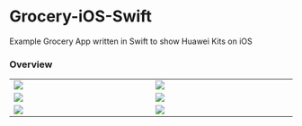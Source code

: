 # Grocery-iOS-Swift
Example Grocery App written in Swift to show Huawei Kits on iOS

<h3>Overview</h3>

<table>
  <tr>
    <td width="450px">
      <img src="https://i.ibb.co/hBWXGT7/Simulator-Screen-Shot-i-Phone-12-Pro-Max-2020-11-20-at-09-05-10.png">
    </td>
    <td width="450px">
      <img src="https://i.ibb.co/61vcScc/Simulator-Screen-Shot-i-Phone-12-Pro-Max-2020-11-20-at-09-05-28.png">
    </td>
  </tr>
  <tr>
    <td width="450px">
      <img src="https://i.ibb.co/x8zNNsq/Simulator-Screen-Shot-i-Phone-12-Pro-Max-2020-11-20-at-09-05-35.png">
    </td>
    <td width="450px">
      <img src="https://i.ibb.co/NFbTgyT/Simulator-Screen-Shot-i-Phone-12-Pro-Max-2020-11-20-at-09-05-44.png">
    </td>
  </tr>
  <tr>
    <td width="450px">
      <img src="https://i.ibb.co/DRRN6QY/Simulator-Screen-Shot-i-Phone-12-Pro-Max-2020-11-20-at-09-20-21.png">
    </td>
    <td width="450px">
      <img src="https://i.ibb.co/vPzvm3t/Simulator-Screen-Shot-i-Phone-12-Pro-Max-2020-11-20-at-09-29-56.png">
    </td>
  </tr>
</table>
